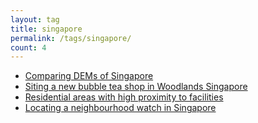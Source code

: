 ```yaml
---
layout: tag
title: singapore
permalink: /tags/singapore/
count: 4
---
```


- [Comparing DEMs of Singapore](https://wilsoncwc.github.io/comparing-dems-of-singapore/)
- [Siting a new bubble tea shop in Woodlands Singapore](https://wilsoncwc.github.io/bubble-tea-shop/)
- [Residential areas with high proximity to facilities](https://wilsoncwc.github.io/residential-areas/)
- [Locating a neighbourhood watch in Singapore](https://wilsoncwc.github.io/neighbourhood-watch/)
